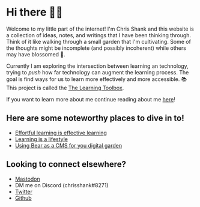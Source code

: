 # Hi there 👋🏼

Welcome to my little part of the internet! I'm Chris Shank and this website is a collection of ideas, notes, and writings that I have been thinking through. Think of it like walking through a small garden that I'm cultivating. Some of the thoughts might be incomplete (and possibly incoherent) while others may have blossomed 🌺.

Currently I am exploring the intersection between learning an technology, trying to _push_ how far technology can augment the learning process. The goal is find ways for us to learn more effectively and more accessible. 📚 This project is called the [The Learning Toolbox](https://learningtoolbox.io).

If you want to learn more about me continue reading about me [here](/about)!

## Here are some noteworthy places to dive in to!

- [Effortful learning is effective learning](/notes/effortful-learning-is-effective-learning)
- [Learning is a lifestyle](/notes/learning-is-a-lifestyle)
- [Using Bear as a CMS for you digital garden](/notes/using-bear-as-a-cms-for-your-digital-garden)

## Looking to connect elsewhere?

- [Mastodon](https://mastodon.social/@chrisshank)
- DM me on Discord (chrisshank#8271)
- [Twitter](https://twitter.com/chrisshank23)
- [Github](https://github.com/ChrisShank)

